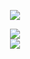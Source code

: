 <p align="center">
  <a href="https://discord.com/users/731636076074106933"><img src="https://img.icons8.com/nolan/2x/discord-logo.png"></a>
</p>

<div align="center">
     <img src="LİNK" width="%100" height="%150px">
     <br>
     <img src="link" width="%100" height="%150px">
</div>
</p>  
